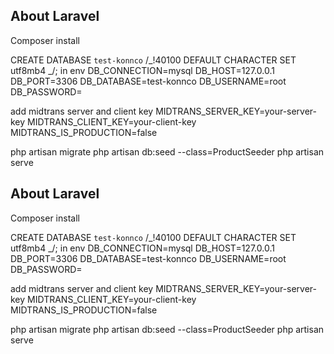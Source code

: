 ## About Laravel

Composer install

CREATE DATABASE `test-konnco` /_!40100 DEFAULT CHARACTER SET utf8mb4 _/;
in env
DB_CONNECTION=mysql
DB_HOST=127.0.0.1
DB_PORT=3306
DB_DATABASE=test-konnco
DB_USERNAME=root
DB_PASSWORD=

add midtrans server and client key
MIDTRANS_SERVER_KEY=your-server-key
MIDTRANS_CLIENT_KEY=your-client-key
MIDTRANS_IS_PRODUCTION=false

php artisan migrate
php artisan db:seed --class=ProductSeeder
php artisan serve

## About Laravel

Composer install

CREATE DATABASE `test-konnco` /_!40100 DEFAULT CHARACTER SET utf8mb4 _/;
in env
DB_CONNECTION=mysql
DB_HOST=127.0.0.1
DB_PORT=3306
DB_DATABASE=test-konnco
DB_USERNAME=root
DB_PASSWORD=

add midtrans server and client key
MIDTRANS_SERVER_KEY=your-server-key
MIDTRANS_CLIENT_KEY=your-client-key
MIDTRANS_IS_PRODUCTION=false

php artisan migrate
php artisan db:seed --class=ProductSeeder
php artisan serve
